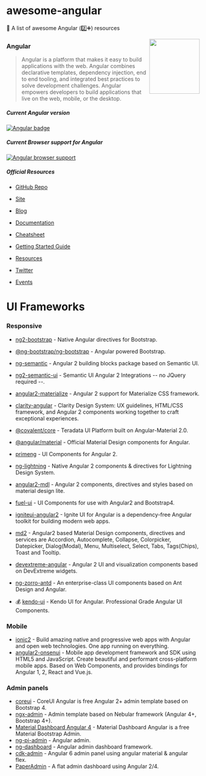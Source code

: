 # awesome-angular
:sparkling_heart: A list of awesome Angular (:two::heavy_plus_sign:) resources

[<img src="https://raw.githubusercontent.com/DaanDeSmedt/awesome-angular/master/angular.svg?sanitize=true" align="right" width="131" height="143">](https://github.com/DaanDeSmedt/awesome-angular)

### Angular

> Angular is a platform that makes it easy to build applications with the web. Angular combines declarative templates, dependency injection, end to end tooling, and integrated best practices to solve development challenges. Angular empowers developers to build applications that live on the web, mobile, or the desktop.


##### Current Angular version

[![Angular badge](https://badge.fury.io/js/%40angular%2Fcore.svg)](https://www.npmjs.com/~angular)


##### Current Browser support for Angular

[![Angular browser support](https://saucelabs.com/browser-matrix/angular2-ci.svg)](https://saucelabs.com/u/angular2-ci)


##### Official Resources

* [GitHub Repo](https://github.com/angular/angular)


* [Site](https://angular.io)
* [Blog](https://blog.angular.io)
* [Documentation](https://angular.io/docs)
* [Cheatsheet](https://angular.io/guide/cheatsheet)
* [Getting Started Guide](https://angular.io/guide/quickstart)
* [Resources](https://angular.io/resources)
* [Twitter](https://twitter.com/angular)
* [Events](https://angular.io/events)



# UI Frameworks
 
### Responsive
 - [ng2-bootstrap](https://github.com/valor-software/ng2-bootstrap) - Native Angular directives for Bootstrap.
 - [@ng-bootstrap/ng-bootstrap](https://github.com/ng-bootstrap/ng-bootstrap) - Angular powered Bootstrap. 
 - [ng-semantic](https://github.com/vladotesanovic/ngSemantic) - Angular 2 building blocks package based on Semantic UI. 
 - [ng2-semantic-ui](https://github.com/edcarroll/ng2-semantic-ui) - Semantic UI Angular 2 Integrations -- no JQuery required --.
 - [angular2-materialize](https://github.com/InfomediaLtd/angular2-materialize) - Angular 2 support for Materialize CSS framework.
 - [clarity-angular](https://github.com/vmware/clarity) - Clarity Design System: UX guidelines, HTML/CSS framework, and Angular 2 components working together to craft exceptional experiences.
 - [@covalent/core](https://github.com/teradata/covalent) - Teradata UI Platform built on Angular-Material 2.0.
 - [@angular/material](https://github.com/angular/material2) - Official Material Design components for Angular.
 - [primeng](https://github.com/primefaces/primeng) - UI Components for Angular 2.
 - [ng-lightning](https://github.com/ng-lightning/ng-lightning) - Native Angular 2 components & directives for Lightning Design System.
 - [angular2-mdl](https://github.com/mseemann/angular2-mdl) - Angular 2 components, directives and styles based on material design lite.
 - [fuel-ui](https://github.com/FuelInteractive/fuel-ui) - UI Components for use with Angular2 and Bootstrap4.
 - [igniteui-angular2](https://github.com/IgniteUI/igniteui-angular) - Ignite UI for Angular is a dependency-free Angular toolkit for building modern web apps.
 - [md2](https://github.com/Promact/md2) - Angular2 based Material Design components, directives and services are Accordion, Autocomplete, Collapse, Colorpicker, Datepicker, Dialog(Modal), Menu, Multiselect, Select, Tabs, Tags(Chips), Toast and Tooltip.
 - [devextreme-angular](https://github.com/DevExpress/devextreme-angular) - Angular 2 UI and visualization components based on DevExtreme widgets.
 - [ng-zorro-antd](https://github.com/NG-ZORRO/ng-zorro-antd) - An enterprise-class UI components based on Ant Design and Angular.

 - 💰 [kendo-ui](https://www.telerik.com/kendo-angular-ui) -  Kendo UI for Angular. Professional Grade Angular UI Components.

 
 ### Mobile
 - [ionic2](https://github.com/driftyco/ionic) - Build amazing native and progressive web apps with Angular and open web technologies. One app running on everything.
 - [angular2-onsenui](https://github.com/onsenui/onsenui) - Mobile app development framework and SDK using HTML5 and JavaScript. Create beautiful and performant cross-platform mobile apps. Based on Web Components, and provides bindings for Angular 1, 2, React and Vue.js.
 
 ### Admin panels
 - [coreui](https://github.com/coreui/coreui-free-angular-admin-template) -  CoreUI Angular is free Angular 2+ admin template based on Bootstrap 4.
 - [ngx-admin](https://github.com/akveo/ngx-admin) - Admin template based on Nebular framework (Angular 4+, Bootstrap 4+).
 - [Material Dashboard Angular 4](https://github.com/creativetimofficial/material-dashboard-angular2) - Material Dashboard Angular is a free Material Bootstrap Admin.
 - [ng-pi-admin](https://github.com/BKnds/ng-pi-admin) - Angular admin.
 - [ng-dashboard](https://github.com/ddvkid/ng-dashboard) - Angular admin dashboard framework.
 - [cdk-admin](https://github.com/codetok/cdk-admin) - Angular 6 admin panel using angular material & angular flex.
 - [PaperAdmin](https://github.com/mohdrashid/PaperAdmin) - A flat admin dashboard using Angular 2/4.
